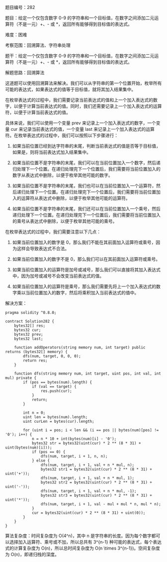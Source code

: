题目编号：282

题目：给定一个仅包含数字 0-9 的字符串和一个目标值，在数字之间添加二元运算符（不是一元）+、- 或 *，返回所有能够得到目标值的表达式。

难度：困难

考察范围：回溯算法、字符串处理

题干：给定一个仅包含数字 0-9 的字符串和一个目标值，在数字之间添加二元运算符（不是一元）+、- 或 *，返回所有能够得到目标值的表达式。

解题思路：回溯算法

这道题可以使用回溯算法来解决。我们可以从字符串的第一个位置开始，枚举所有可能的表达式，如果表达式的值等于目标值，就将其加入结果集中。

在枚举表达式的过程中，我们需要记录当前表达式的值和上一个加入表达式的数字，以便于计算当前表达式的值。同时，我们还需要记录上一个加入表达式的运算符，以便于计算当前表达式的值。

具体来说，我们可以使用一个变量 prev 来记录上一个加入表达式的数字，一个变量 cur 来记录当前表达式的值，一个变量 last 来记录上一个加入表达式的运算符。在枚举表达式的过程中，我们可以按照以下步骤进行：

1. 如果当前位置已经到达字符串的末尾，判断当前表达式的值是否等于目标值，如果是，则将当前表达式加入结果集中。

2. 如果当前位置不是字符串的末尾，我们可以在当前位置加入一个数字，然后递归处理下一个位置。在递归处理完下一个位置后，我们需要将当前位置加入的数字从表达式中删除，以便于枚举其他可能的数字。

3. 如果当前位置不是字符串的末尾，我们也可以在当前位置加入一个运算符，然后递归处理下一个位置。在递归处理完下一个位置后，我们需要将当前位置加入的运算符从表达式中删除，以便于枚举其他可能的运算符。

4. 如果当前位置不是字符串的末尾，我们还可以在当前位置加入一个乘号，然后递归处理下一个位置。在递归处理完下一个位置后，我们需要将当前位置加入的乘号从表达式中删除，以便于枚举其他可能的乘号。

在枚举表达式的过程中，我们需要注意以下几点：

1. 如果当前位置加入的数字是 0，那么我们不能在其前面加入运算符或乘号，因为这样会导致表达式不合法。

2. 如果当前位置加入的数字不是 0，那么我们可以在其前面加入运算符或乘号。

3. 如果当前位置加入的运算符是加号或减号，那么我们可以直接将其加入表达式中，因为加号或减号不会改变当前表达式的值。

4. 如果当前位置加入的运算符是乘号，那么我们需要先将上一个加入表达式的数字乘以当前位置加入的数字，然后将乘积加入当前表达式的值中。

解决方案：

```solidity
pragma solidity ^0.8.0;

contract Solution282 {
    bytes32[] res;
    bytes32 cur;
    bytes32 prev;
    bytes32 last;

    function addOperators(string memory num, int target) public returns (bytes32[] memory) {
        dfs(num, target, 0, 0, 0);
        return res;
    }

    function dfs(string memory num, int target, uint pos, int val, int mul) private {
        if (pos == bytes(num).length) {
            if (val == target) {
                res.push(cur);
            }
            return;
        }

        int n = 0;
        uint len = bytes(num).length;
        uint curLen = bytes(cur).length;

        for (uint i = pos; i < len && (i == pos || bytes(num)[pos] != '0'); i++) {
            n = n * 10 + int(bytes(num)[i] - '0');
            bytes32 str = bytes32(uint(cur) * 2 ** (8 * 31) + uint(bytes(num)[i]));
            if (pos == 0) {
                dfs(num, target, i + 1, n, n);
            } else {
                dfs(num, target, i + 1, val + n * mul, n);
                bytes32 str1 = bytes32(uint(cur) * 2 ** (8 * 31) + uint('+'));
                dfs(num, target, i + 1, val + n * mul, 1);
                bytes32 str2 = bytes32(uint(cur) * 2 ** (8 * 31) + uint('-'));
                dfs(num, target, i + 1, val + n * mul, -1);
                bytes32 str3 = bytes32(uint(cur) * 2 ** (8 * 31) + uint('*'));
                dfs(num, target, i + 1, val - mul + mul * n, mul * n);
            }
            cur = bytes32(uint(cur) * 2 ** (8 * 31) + uint(0));
        }
    }
}
```

算法复杂度：时间复杂度为 O(4^n)，其中 n 是字符串的长度。因为每个数字都可以选择加入运算符、乘号或不加，所以总共有 3^{n-1} 种可能的表达式，每个表达式的计算复杂度为 O(n)，所以总时间复杂度为 O(n \times 3^{n-1})。空间复杂度为 O(n)，即递归栈的深度。
